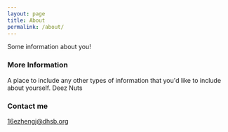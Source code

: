 ```yaml
---
layout: page
title: About
permalink: /about/
---
```


Some information about you!

### More Information

A place to include any other types of information that you'd like to include about yourself.
Deez Nuts

### Contact me

[16ezhengj@dhsb.org](mailto:16ezhengj@dhsb.org)
